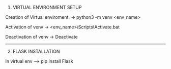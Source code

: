 1. VIRTUAL ENVIRONMENT SETUP

Creation of Virtual enviroment.
-> python3 -m venv <env_name>

Activation of venv
-> <env_name>\Scripts\Activate.bat

Deactivation of venv
-> Deactivate

--------------------------------------------------------------------------

2. FLASK INSTALLATION

In virtual env
--> pip install Flask